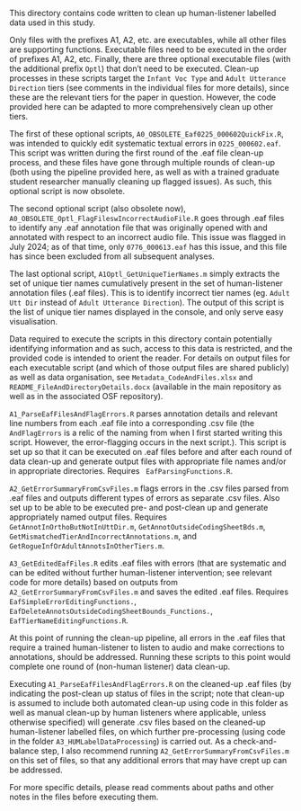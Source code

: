 This directory contains code written to clean up human-listener labelled data used in this study. 

Only files with the prefixes A1, A2, etc. are executables, while all other files are supporting functions. Executable files need to be executed in the order of prefixes A1, A2, etc. Finally, there are three optional executable files (with the additional prefix `Optl`) that don’t need to be executed. Clean-up processes in these scripts target the `Infant Voc Type` and `Adult Utterance Direction` tiers (see comments in the individual files for more details), since these are the relevant tiers for the paper in question. However, the code provided here can be adapted to more comprehensively clean up other tiers.

The first of these optional scripts, `A0_OBSOLETE_Eaf0225_000602QuickFix.R`, was intended to quickly edit systematic textual errors in `0225_000602.eaf`. This script was written during the first round of the .eaf file clean-up process, and these files have gone through multiple rounds of clean-up (both using the pipeline provided here, as well as with a trained graduate student researcher manually cleaning up flagged issues). As such, this optional script is now obsolete. 

The second optional script (also obsolete now), `A0_OBSOLETE_Optl_FlagFileswIncorrectAudioFile.R` goes through .eaf files to identify any .eaf annotation file that was originally opened with and annotated with respect to an incorrect audio file. This issue was flagged in July 2024; as of that time, only `0776_000613.eaf` has this issue, and this file has since been excluded from all subsequent analyses. 

The last optional script, `A1Optl_GetUniqueTierNames.m` simply extracts the set of unique tier names cumulatively present in the set of human-listener annotation files (.eaf files). This is to identify incorrect tier names (eg. `Adult Utt Dir` instead of `Adult Utterance Direction`). The output of this script is the list of unique tier names displayed in the console, and only serve easy visualisation. 

Data required to execute the scripts in this directory contain potentially identifying information and as such, access to this data is restricted, and the provided code is intended to orient the reader. For details on output files for each executable script (and which of those output files are shared publicly) as well as data organisation, see `Metadata_CodeAndFiles.xlsx` and `README_FileAndDirectoryDetails.docx` (available in the main repository as well as in the associated OSF repository).

`A1_ParseEafFilesAndFlagErrors.R` parses annotation details and relevant line numbers from each .eaf file into a corresponding .csv file (the `AndFlagErrors` is a relic of the naming from when I first started writing this script. However, the error-flagging occurs in the next script.). This script is set up so that it can be executed on .eaf files before and after each round of data clean-up and generate output files with appropriate file names and/or in appropriate directories. Requires ` EafParsingFunctions.R`. 

`A2_GetErrorSummaryFromCsvFiles.m` flags errors in the .csv files parsed from .eaf files and outputs different types of errors as separate .csv files. Also set up to be able to be executed pre- and post-clean up and generate appropriately named output files. Requires `GetAnnotInOrthoButNotInUttDir.m`, `GetAnnotOutsideCodingSheetBds.m`, `GetMismatchedTierAndIncorrectAnnotations.m`, and `GetRogueInfOrAdultAnnotsInOtherTiers.m`.

`A3_GetEditedEafFiles.R` edits .eaf files with errors (that are systematic and can be edited without further human-listener intervention; see relevant code for more details) based on outputs from `A2_GetErrorSummaryFromCsvFiles.m` and saves the edited .eaf files. Requires `EafSimpleErrorEditingFunctions.`, `EafDeleteAnnotsOutsideCodingSheetBounds_Functions.`, `EafTierNameEditingFunctions.R`.

At this point of running the clean-up pipeline, all errors in the .eaf files that require a trained human-listener to listen to audio and make corrections to annotations, should be addressed. Running these scripts to this point would complete one round of (non-human listener) data clean-up. 

Executing `A1_ParseEafFilesAndFlagErrors.R` on the cleaned-up .eaf files (by indicating the post-clean up status of files in the script; note that clean-up is assumed to include both automated clean-up using code in this folder as well as manual clean-up by human listeners where applicable, unless otherwise specified) will generate .csv files based on the cleaned-up human-listener labelled files, on which further pre-processing (using code in the folder `A3_HUMLabelDataProcessing`) is carried out. As a check-and-balance step, I also recommend running `A2_GetErrorSummaryFromCsvFiles.m` on this set of files, so that any additional errors that may have crept up can be addressed. 

For more specific details, please read comments about paths and other notes in the files before executing them.

